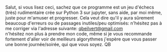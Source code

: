 Salut, si vous lisez ceci, sachez que ce programme est un jeu d'échecs (très) rudimentaire 
crée sur Python 3 sur jupyter, sans aide, par moi même, juste pour m'amuser et progresser.
Cela veut dire qu'il y aura sûrement beaucoup d'erreurs ou de passages inutiles/peu optimisés:
n'hésitez pas à me corriger via l'adresse suivante: qbeilvert@gmail.com  
n'hésitez non plus à prendre mon code, même si je vous recommande fortement d'aller voir de meilleurs algorythmes
j'espère que vous passer une bonne journée/soirée, qui que vous soyez. QB
